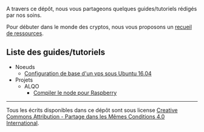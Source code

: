 A travers ce dépôt, nous vous partageons quelques guides/tutoriels rédigés par nos soins.

Pour débuter dans le monde des cryptos, nous vous proposons un [recueil de ressources](Recueil-pour-debutant.md).

## Liste des guides/tutoriels
- Noeuds
	- [Configuration de base d'un vps sous Ubuntu 16.04](Noeuds/Configuration-de-base-d-un-vps-sous-ubuntu-16-04.md)
- Projets
	- ALQO
		- [Compiler le node pour Raspberry](Projets/ALQO/Compiler_le_node_pour_rapsberry.md)

------------
Tous les écrits disponibles dans ce dépôt sont sous license [Creative Commons Attribution - Partage dans les Mêmes Conditions 4.0 International](https://creativecommons.org/licenses/by-sa/4.0/deed.fr "Licence Creative Commons Attribution - Partage dans les Mêmes Conditions 4.0 International").

